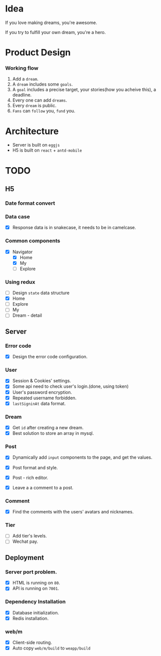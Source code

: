 # Idea

If you love making dreams, you're awesome.

If you try to fulfill your own dream, you're a hero. 



# Product Design

### Working flow
1. Add a `dream`.
2. A `dream` includes some `goals`.
3. A `goal` includes a precise target, your stories(how you acheive this), a deadline.
4. Every one can add `dreams`.
5. Every `dream` is public.
6. `Fans` can `follow` you, `fund` you.


# Architecture
* Server is built on `eggjs`
* H5 is built on `react` + `antd-mobile`

# TODO

## H5

### Date format convert

### Data case
- [x] Response data is in snakecase, it needs to be in camelcase.

### Common components
- [x] Navigator
  - [x] Home
  - [x] My
  - [ ] Explore

### Using redux
- [ ] Design `state` data structure
- [x] Home
- [ ] Explore
- [ ] My
- [ ] Dream - detail

## Server

### Error code
- [x] Design the error code configuration.

### User
- [x] Session & Cookies' settings. 
- [x] Some api need to check user's login.(done, using token)
- [x] User's password encryption.
- [x] Repeated username forbidden.
- [x] `lastSigninAt` data format.

### Dream
- [x] Get `id` after creating a new dream.
- [x] Best solution to store an array in mysql.

### Post
- [x] Dynamically add `input` components to the page, and get the values.
- [x] Post format and style.
- [x] Post - rich editor.
- [x] Leave a a comment to a post.


### Comment
- [x] Find the comments with the users' avatars and nicknames.

### Tier
- [ ] Add tier's levels.
- [ ] Wechat pay.

## Deployment

### Server port problem.
- [x] HTML is running on `80`.
- [x] API is running on `7001`.

### Dependency Installation
- [x] Database initialization. 
- [x] Redis installation.

### web/m 
- [x] Client-side routing. 
- [x] Auto copy `web/m/build` to `weapp/build` 